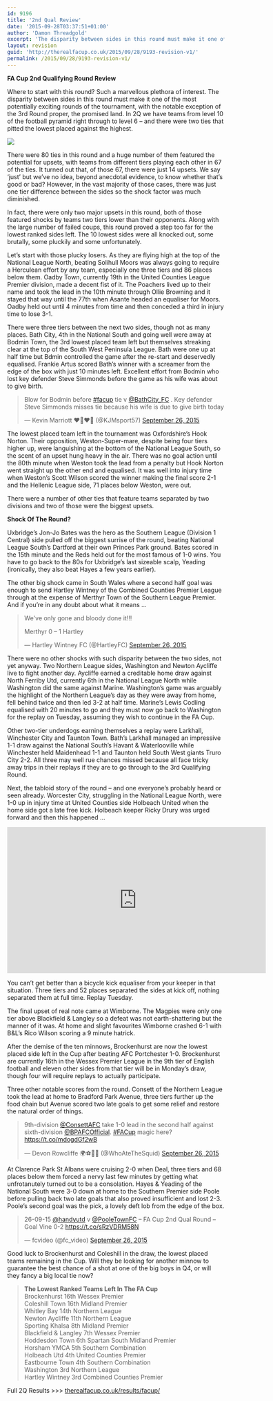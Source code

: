 ```yaml
---
id: 9196
title: '2nd Qual Review'
date: '2015-09-28T03:37:51+01:00'
author: 'Damon Threadgold'
excerpt: 'The disparity between sides in this round must make it one of the most potentially exciting rounds of the tournament'
layout: revision
guid: 'http://therealfacup.co.uk/2015/09/28/9193-revision-v1/'
permalink: /2015/09/28/9193-revision-v1/
---
```


**FA Cup 2nd Qualifying Round Review**

Where to start with this round? Such a marvellous plethora of interest. The disparity between sides in this round must make it one of the most potentially exciting rounds of the tournament, with the notable exception of the 3rd Round proper, the promised land. In 2Q we have teams from level 10 of the football pyramid right through to level 6 – and there were two ties that pitted the lowest placed against the highest.

![](https://lh3.googleusercontent.com/-kilVBReA99g/VginkfSYXMI/AAAAAAAAFow/64OvK79xzcY/s720-Ic42/2QRev1.jpg)

There were 80 ties in this round and a huge number of them featured the potential for upsets, with teams from different tiers playing each other in 67 of the ties. It turned out that, of those 67, there were just 14 upsets. We say ‘just’ but we’ve no idea, beyond anecdotal evidence, to know whether that’s good or bad? However, in the vast majority of those cases, there was just one tier difference between the sides so the shock factor was much diminished.

In fact, there were only two major upsets in this round, both of those featured shocks by teams two tiers lower than their opponents. Along with the large number of failed coups, this round proved a step too far for the lowest ranked sides left. The 10 lowest sides were all knocked out, some brutally, some pluckily and some unfortunately.

Let’s start with those plucky losers. As they are flying high at the top of the National League North, beating Solihull Moors was always going to require a Herculean effort by any team, especially one three tiers and 86 places below them. Oadby Town, currently 19th in the United Counties League Premier division, made a decent fist of it. The Poachers lived up to their name and took the lead in the 10th minute through Ollie Browning and it stayed that way until the 77th when Asante headed an equaliser for Moors. Oadby held out until 4 minutes from time and then conceded a third in injury time to lose 3-1.

There were three tiers between the next two sides, though not as many places. Bath City, 4th in the National South and going well were away at Bodmin Town, the 3rd lowest placed team left but themselves streaking clear at the top of the South West Peninsula League. Bath were one up at half time but Bdmin controlled the game after the re-start and deservedly equalised. Frankie Artus scored Bath’s winner with a screamer from the edge of the box with just 10 minutes left. Excellent effort from Bodmin who lost key defender Steve Simmonds before the game as his wife was about to give birth.

> Blow for Bodmin before [\#facup](https://twitter.com/hashtag/facup?src=hash&ref_src=twsrc%5Etfw) tie v [@BathCity\_FC](https://twitter.com/BathCity_FC?ref_src=twsrc%5Etfw) . Key defender Steve Simmonds misses tie because his wife is due to give birth today
> 
> — Kevin Marriott ❤️🤍❤️🤍 (@KJMsport57) [September 26, 2015](https://twitter.com/KJMsport57/status/647767968890396672?ref_src=twsrc%5Etfw)

<script async="" charset="utf-8" src="https://platform.twitter.com/widgets.js"></script>

The lowest placed team left in the tournament was Oxfordshire’s Hook Norton. Their opposition, Weston-Super-mare, despite being four tiers higher up, were languishing at the bottom of the National League South, so the scent of an upset hung heavy in the air. There was no goal action until the 80th minute when Weston took the lead from a penalty but Hook Norton went straight up the other end and equalised. It was well into injury time when Weston’s Scott Wilson scored the winner making the final score 2-1 and the Hellenic League side, 71 places below Weston, were out.

There were a number of other ties that feature teams separated by two divisions and two of those were the biggest upsets.

**Shock Of The Round?**

Uxbridge’s Jon-Jo Bates was the hero as the Southern League (Division 1 Central) side pulled off the biggest surrise of the round, beating National League South’s Dartford at their own Princes Park ground. Bates scored in the 15th minute and the Reds held out for the most famous of 1-0 wins. You have to go back to the 80s for Uxbridge’s last sizeable scalp, Yeading (ironically, they also beat Hayes a few years earlier).

The other big shock came in South Wales where a second half goal was enough to send Hartley Wintney of the Combined Counties Premier League through at the expense of Merthyr Town of the Southern League Premier. And if you’re in any doubt about what it means …

> We've only gone and bloody done it!!!
> 
> Merthyr 0 – 1 Hartley
> 
> — Hartley Wintney FC (@HartleyFC) [September 26, 2015](https://twitter.com/HartleyFC/status/647812744763310080?ref_src=twsrc%5Etfw)

<script async="" charset="utf-8" src="https://platform.twitter.com/widgets.js"></script>

There were no other shocks with such disparity between the two sides, not yet anyway. Two Northern League sides, Washington and Newton Aycliffe live to fight another day. Aycliffe earned a creditable home draw against North Ferriby Utd, currently 6th in the National League North while Washington did the same against Marine. Washington’s game was arguably the highlight of the Northern League’s day as they were away from home, fell behind twice and then led 3-2 at half time. Marine’s Lewis Codling equalised with 20 minutes to go and they must now go back to Washington for the replay on Tuesday, assuming they wish to continue in the FA Cup.

Other two-tier underdogs earning themselves a replay were Larkhall, Winchester City and Taunton Town. Bath’s Larkhall managed an impressive 1-1 draw against the National South’s Havant &amp; Waterlooville while Winchester held Maidenhead 1-1 and Taunton held South West giants Truro City 2-2. All three may well rue chances missed because all face tricky away trips in their replays if they are to go through to the 3rd Qualifying Round.

Next, the tabloid story of the round – and one everyone’s probably heard or seen already. Worcester City, struggling in the National League North, were 1-0 up in injury time at United Counties side Holbeach United when the home side got a late free kick. Holbeach keeper Ricky Drury was urged forward and then this happened …

<iframe allow="accelerometer; autoplay; clipboard-write; encrypted-media; gyroscope; picture-in-picture" allowfullscreen="" frameborder="0" height="338" src="https://www.youtube.com/embed/kWjbG2Ay_lU?feature=oembed" title="Goalkeeper scores last minute equaliser #EmiratesFACup Worcester City FC" width="600"></iframe>

You can’t get better than a bicycle kick equaliser from your keeper in that situation. Three tiers and 52 places separated the sides at kick off, nothing separated them at full time. Replay Tuesday.

The final upset of real note came at Wimborne. The Magpies were only one tier above Blackfield &amp; Langley so a defeat was not earth-shattering but the manner of it was. At home and slight favourites Wimborne crashed 6-1 with B&amp;L’s Rico Wilson scoring a 9 minute hatrick.

After the demise of the ten minnows, Brockenhurst are now the lowest placed side left in the Cup after beating AFC Portchester 1-0. Brockenhurst are currently 16th in the Wessex Premier League in the 9th tier of English football and eleven other sides from that tier will be in Monday’s draw, though four will require replays to actually participate.

Three other notable scores from the round. Consett of the Northern League took the lead at home to Bradford Park Avenue, three tiers further up the food chain but Avenue scored two late goals to get some relief and restore the natural order of things.

> 9th-division [@ConsettAFC](https://twitter.com/ConsettAFC?ref_src=twsrc%5Etfw) take 1-0 lead in the second half against sixth-division [@BPAFCOfficial](https://twitter.com/BPAFCOfficial?ref_src=twsrc%5Etfw). [\#FACup](https://twitter.com/hashtag/FACup?src=hash&ref_src=twsrc%5Etfw) magic here? <https://t.co/mdogdGf2wB>
> 
> — Devon Rowcliffe 🌍⚽🏴‍☠️ (@WhoAteTheSquid) [September 26, 2015](https://twitter.com/WhoAteTheSquid/status/647797159148937217?ref_src=twsrc%5Etfw)

<script async="" charset="utf-8" src="https://platform.twitter.com/widgets.js"></script>

At Clarence Park St Albans were cruising 2-0 when Deal, three tiers and 68 places below them forced a nervy last few minutes by getting what unfrotanutely turned out to be a consolation. Hayes &amp; Yeading of the National South were 3-0 down at home to the Southern Premier side Poole before pulling back two late goals that also proved insufficient and lost 2-3. Poole’s second goal was the pick, a lovely deft lob from the edge of the box.

> 26-09-15 [@handyutd](https://twitter.com/handyutd?ref_src=twsrc%5Etfw) v [@PooleTownFC](https://twitter.com/PooleTownFC?ref_src=twsrc%5Etfw) – FA Cup 2nd Qual Round – Goal Vine 0-2 <https://t.co/sRzVDRM58N>
> 
> — fcvideo (@fc\_video) [September 26, 2015](https://twitter.com/fc_video/status/647858847504334848?ref_src=twsrc%5Etfw)

<script async="" charset="utf-8" src="https://platform.twitter.com/widgets.js"></script>

Good luck to Brockenhurst and Coleshill in the draw, the lowest placed teams remaining in the Cup. Will they be looking for another minnow to guarantee the best chance of a shot at one of the big boys in Q4, or will they fancy a big local tie now?

> **The Lowest Ranked Teams Left In The FA Cup**  
> Brockenhurst 16th Wessex Premier  
> Coleshill Town 16th Midland Premier  
> Whitley Bay 14th Northern League  
> Newton Aycliffe 11th Northern League  
> Sporting Khalsa 8th Midland Premier  
> Blackfield &amp; Langley 7th Wessex Premier  
> Hoddesdon Town 6th Spartan South Midland Premier  
> Horsham YMCA 5th Southern Combination  
> Holbeach Utd 4th United Counties Premier  
> Eastbourne Town 4th Southern Combination  
> Washington 3rd Northern League  
> Hartley Wintney 3rd Combined Counties Premier

Full 2Q Results &gt;&gt;&gt; [therealfacup.co.uk/results/facup/](http://therealfacup.co.uk/results/facup/)